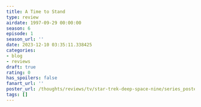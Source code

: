 ```yaml
---
title: A Time to Stand
type: review
airdate: 1997-09-29 00:00:00
season: 6
episode: 1
season_url: ''
date: 2023-12-10 03:35:11.338425
categories:
- blog
- reviews
draft: true
rating: 0
has_spoilers: false
fanart_url: ''
poster_url: /thoughts/reviews/tv/star-trek-deep-space-nine/series_poster.jpg
tags: []
---
```


